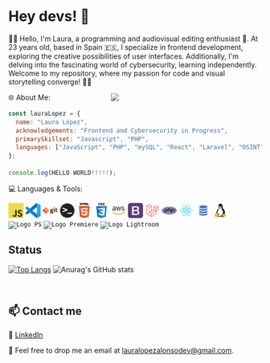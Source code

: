 # Hey devs! 👋

👩‍💻 Hello, I'm Laura, a programming and audiovisual editing enthusiast 🎥. At 23 years old, based in Spain 🇪🇸, I specialize in frontend development, exploring the creative possibilities of user interfaces. Additionally, I'm delving into the fascinating world of cybersecurity, learning independently. Welcome to my repository, where my passion for code and visual storytelling converge! 🚀✨

🌐 About Me:
<img align="right" width="300" padding="2" src="https://media4.giphy.com/media/v1.Y2lkPTc5MGI3NjExaTB1dmVjbXVoZHBwOXliaDA1dXExOWg4ZDI2c2M1MG8xaWZwbHpmcSZlcD12MV9pbnRlcm5hbF9naWZfYnlfaWQmY3Q9Zw/VDGeLW6lqI9qyctnV3/giphy.gif"/>


```javascript
const lauraLopez = {
  name: "Laura López",
  acknowledgements: "Frontend and Cybersecurity in Progress",
  primarySkillset: "Javascript", "PHP",
  languages: ["JavaScript", "PHP", "mySQL", "React", "Laravel", "OSINT"]
};

console.log(HELLO WORLD!!!!!);
```

💻 Languages & Tools:

<code><img
    height="30"
    src="https://raw.githubusercontent.com/github/explore/80688e429a7d4ef2fca1e82350fe8e3517d3494d/topics/javascript/javascript.png"
    alt="Logo javascript"/></code>
<code><img
    height="30"
    src="https://raw.githubusercontent.com/github/explore/80688e429a7d4ef2fca1e82350fe8e3517d3494d/topics/visual-studio-code/visual-studio-code.png"
    alt="Logo visual studio"/></code>
<code><img
    height="30"
    src="https://raw.githubusercontent.com/github/explore/80688e429a7d4ef2fca1e82350fe8e3517d3494d/topics/git/git.png"
    alt="Logo git"/></code>
<code><img
    height="30"
    src="https://raw.githubusercontent.com/github/explore/80688e429a7d4ef2fca1e82350fe8e3517d3494d/topics/terminal/terminal.png"
    alt="Logo terminal"/></code>
<code><img
    height="30"
    src="https://raw.githubusercontent.com/github/explore/80688e429a7d4ef2fca1e82350fe8e3517d3494d/topics/html/html.png"
    alt="Logo HTML"/></code>
<code><img
    height="30"
    src="https://raw.githubusercontent.com/github/explore/80688e429a7d4ef2fca1e82350fe8e3517d3494d/topics/css/css.png"
    alt="Logo CSS"/></code>
    <code><img
    height="30"
    src="https://raw.githubusercontent.com/github/explore/fbceb94436312b6dacde68d122a5b9c7d11f9524/topics/aws/aws.png"
    alt="Logo AWS"/></code>
    <code><img
    height="30"
    src="https://raw.githubusercontent.com/github/explore/80688e429a7d4ef2fca1e82350fe8e3517d3494d/topics/bootstrap/bootstrap.png"
    alt="Logo Bootstrap"/></code>
    <code><img
    height="30"
    src="https://raw.githubusercontent.com/github/explore/56a826d05cf762b2b50ecbe7d492a839b04f3fbf/topics/laravel/laravel.png"
    alt="Logo Laravel"/></code>
    <code><img
    height="30"
    src="https://raw.githubusercontent.com/github/explore/ccc16358ac4530c6a69b1b80c7223cd2744dea83/topics/php/php.png"
    alt="Logo Php"/></code>
    <code><img
    height="30"
    src="https://raw.githubusercontent.com/github/explore/80688e429a7d4ef2fca1e82350fe8e3517d3494d/topics/react/react.png"
    alt="Logo React"/></code>
    <code><img
    height="30"
    src="https://raw.githubusercontent.com/github/explore/80688e429a7d4ef2fca1e82350fe8e3517d3494d/topics/sql/sql.png"
    alt="Logo SQL"/></code>
    <code><img
    height="30"
    src="https://raw.githubusercontent.com/github/explore/80688e429a7d4ef2fca1e82350fe8e3517d3494d/topics/linux/linux.png"
    alt="Logo Linux"/></code>
    <code><img
    height="30"
    src="https://www.adobe.com/content/dam/cc/icons/photoshop.svg"
    alt="Logo PS"/></code>
    <code><img
    height="30"
    src="https://www.adobe.com/content/dam/cc/icons/premiere.svg"
    alt="Logo Premiere"/></code>
    <code><img
    height="30"
    src="https://www.adobe.com/content/dam/cc/icons/lightroom-cc.svg"
    alt="Logo Lightroom"/></code>
    


## Status
[![Top Langs](https://github-readme-stats.vercel.app/api/top-langs/?username=laurity&layout=donut)](https://github.com/anuraghazra/github-readme-stats)
![Anurag's GitHub stats](https://github-readme-stats.vercel.app/api?username=laurity&show_icons=true&theme=radical)

[linkedin]: https://www.linkedin.com/in/laura-lopez-alonso/
<br>

## 📫 Contact me
👔 [LinkedIn][linkedin]

📧 Feel free to drop me an email at lauralopezalonsodev@gmail.com.
